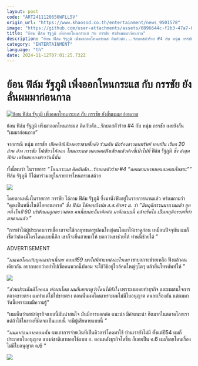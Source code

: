 ```yaml
---
layout: post
code: "ART2411120656WFLL5V"
origin_url: "https://www.khaosod.co.th/entertainment/news_9501578"
image: "https://github.com/user-attachments/assets/0896644c-f2b3-47a7-8c0c-7accf31b40b5"
title: "ย้อน ฟิล์ม รัฐภูมิ เพิ่งออกโหนกระแส กับ กรรชัย ยังลั่นผมมาก่อนกาล"
description: "ย้อน ฟิล์ม รัฐภูมิ เพิ่งมาออกโหนกระแส ติดกับดัก...รักบอสตัวร้าย #4 กับ หนุ่ม กรรชัย เผยยังลั่น “ผมมาก่อนกาล”จากกรณี หนุ่ม กรรชัย เปิดคลิปเสียงดาราชาย"
category: "ENTERTAINMENT"
language: "th"
date: 2024-11-12T07:01:25.732Z
---
```


# ย้อน ฟิล์ม รัฐภูมิ เพิ่งออกโหนกระแส กับ กรรชัย ยังลั่นผมมาก่อนกาล

[![ย้อน ฟิล์ม รัฐภูมิ เพิ่งออกโหนกระแส กับ กรรชัย ยังลั่นผมมาก่อนกาล](https://www.khaosod.co.th/wpapp/uploads/2024/11/kanchaiartistmank1211679998.jpg "ย้อน ฟิล์ม รัฐภูมิ เพิ่งออกโหนกระแส กับ กรรชัย ยังลั่นผมมาก่อนกาล")](https://www.khaosod.co.th/wpapp/uploads/2024/11/kanchaiartistmank1211679998.jpg)

ย้อน ฟิล์ม รัฐภูมิ เพิ่งมาออกโหนกระแส ติดกับดัก…รักบอสตัวร้าย #4 กับ หนุ่ม กรรชัย เผยยังลั่น “ผมมาก่อนกาล”

จากกรณี หนุ่ม กรรชัย _เปิดคลิปเสียงดาราชายชื่อดัง ร่วมกับ นักร้องสาวตบทรัพย์ บอสปัน เรียก 20 ล้าน อ้าง กรรชัย ไฟเขียวให้ออก โหนกระแส หลายคนฟังเสียงแล้วต่างชี้เป้าไปที่_ ฟิล์ม รัฐภูมิ _ซึ่ง ล่าสุด ฟิล์ม เตรียมแถลงข่าววันนี้นั้น_

ทั้งนี้พบว่า ในรายการ _“โหนกระแส ติดกับดัก…รักบอสตัวร้าย #4 “ตอนตามหาหมอและคนเก็บขยะ””_ ฟิล์ม รัฐภูมิ ก็ได้มาร่วมอยู่ในรายการโหนกระแสด้วย

[![](https://www.khaosod.co.th/wpapp/uploads/2024/11/kanchaiartistmank1211675.jpg)](https://www.khaosod.co.th/wpapp/uploads/2024/11/kanchaiartistmank1211675.jpg)

โดยตอนหนึ่งในรายการ กรรชัย ได้ถาม ฟิล์ม รัฐภูมิ ซึ่งมานั่งฟังอยู่ในรายการนานแล้ว พร้อมถามว่า “คุณเป็นหนึ่งในดิไอคอนเหรอ” _ซึ่ง ฟิล์ม ได้ตอบถึงปม ส.ส.อักษร ส. ว่า “มีพฤติกรรมมานานแล้ว ยุคหนึ่งในปี 60 บริษัทผมถูกตรวจสอบ คนนี้แหละก็มาติดต่อ มาดีลแบบนี้ คล้ายรีดไถ เป็นพฤติกรรมที่ทำมานานแล้ว ”_

“การทำให้ผู้ประกอบการเชื่อ เขาจะใช้กลยุทธเอารูปคนใหญ่คนโตมาให้เราดูก่อน เหมือนปัจจุบัน ผมก็เชื่อว่าต้องมีใครโดนแบบนี้อีก เขาก็จะยื่นสายมาให้ บอกว่าเขาช่วยได้ ท่านนี้ช่วยได้ ”

ADVERTISEMENT

_“ผมเคยโดนกับบุคคลท่านนี้เลย ตอนปี59 เขาไม่มีตำแหน่งอะไรเลย_ เขาบอกจะช่วยเหลือ ฟังแล้วคนเดียวกัน อยากบอกว่าอย่าไปเชื่อคนพวกนี้ปลอม จะใช้วิธีอยู่ใกล้คนใหญ่ๆโตๆ แล้วยื่นโทรศัพท์ให้ ”

[![](https://www.khaosod.co.th/wpapp/uploads/2024/11/kanchaiartistmank1211676.jpg)](https://www.khaosod.co.th/wpapp/uploads/2024/11/kanchaiartistmank1211676.jpg)

_“ส่วนประเด็นดิไอคอน พ่อผมโดน ผมก็เลยมาดูว่าโดนได้ยังไง_ เพราะผมเคยทำธุรกิจ และผมสนใจการตลาดขายตรง ผมทำแต่ไม่ใช่ขายตรง ตอนนั้นผมโดนเพราะผมไม่มีใบอนุญาต คนละเรื่องกัน แต่ผมมาวันนี้เพราะผมมีความรู้”

“ผมเห็นว่าเสน่ห์ธุรกิจแบบนี้มันน่าสนใจ มันมีการบอกต่อ แนะนำ มีค่าแนะนำ ฮิตมากในตลาดโลกเรา แต่ถ้าใช้ในทางที่ผิดจะเป็นแบบนี้ จะมีผู้เสียหายแบบนี้ ”

_“ผมมาก่อนกาลตอนนั้น_ ผมเอาการจ่ายเงินที่เป็นคิวอาร์โคดมาใช้ บ้านเรายังไม่มี ตั้งแต่ปี54 ผมก็ประกอบใบอนุญาต แบงก์ชาติเขาบอกใช้แบบ ก. ตอนหลังธุรกิจโตขึ้น ก็เลยเป็น ค.6 ผมก็เลยโดนเรื่องไม่มีใบอนุญาต ค.6 ”

[![](https://www.khaosod.co.th/wpapp/uploads/2024/11/kanchaiartistmank1211673.jpg)](https://www.khaosod.co.th/wpapp/uploads/2024/11/kanchaiartistmank1211673.jpg)